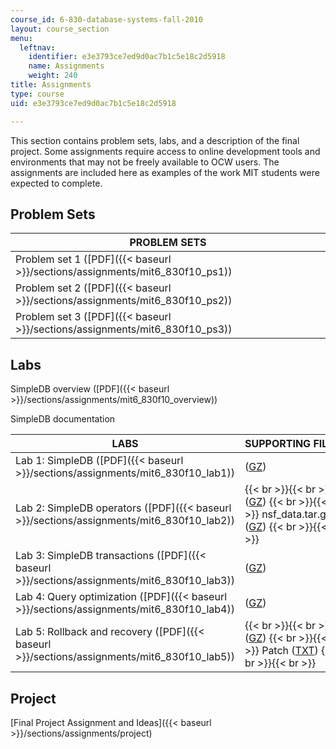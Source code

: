 ```yaml
---
course_id: 6-830-database-systems-fall-2010
layout: course_section
menu:
  leftnav:
    identifier: e3e3793ce7ed9d0ac7b1c5e18c2d5918
    name: Assignments
    weight: 240
title: Assignments
type: course
uid: e3e3793ce7ed9d0ac7b1c5e18c2d5918

---
```


This section contains problem sets, labs, and a description of the final project. Some assignments require access to online development tools and environments that may not be freely available to OCW users. The assignments are included here as examples of the work MIT students were expected to complete.

Problem Sets
------------

| PROBLEM SETS |
| --- |
| Problem set 1 ([PDF]({{< baseurl >}}/sections/assignments/mit6_830f10_ps1)) |
| Problem set 2 ([PDF]({{< baseurl >}}/sections/assignments/mit6_830f10_ps2)) |
| Problem set 3 ([PDF]({{< baseurl >}}/sections/assignments/mit6_830f10_ps3)) 

Labs
----

SimpleDB overview ([PDF]({{< baseurl >}}/sections/assignments/mit6_830f10_overview))

SimpleDB documentation

| LABS | SUPPORTING FILES |
| --- | --- |
| Lab 1: SimpleDB ([PDF]({{< baseurl >}}/sections/assignments/mit6_830f10_lab1)) | ([GZ](/coursemedia/6-830-database-systems-fall-2010/7d9dc86ab8b3f2bd03d6c41a4e9ae5b4_lab1.tar.gz)) |
| Lab 2: SimpleDB operators ([PDF]({{< baseurl >}}/sections/assignments/mit6_830f10_lab2)) |  {{< br >}}{{< br >}} ([GZ](/coursemedia/6-830-database-systems-fall-2010/9d741e331f4e9455417b5c0fd3609d90_lab2_supp.tar.gz)) {{< br >}}{{< br >}} nsf\_data.tar.gz ([GZ](/coursemedia/6-830-database-systems-fall-2010/a91bf495b6afc5823d06abd5f282f5f0_nsf_data.tar.gz)) {{< br >}}{{< br >}}  |
| Lab 3: SimpleDB transactions ([PDF]({{< baseurl >}}/sections/assignments/mit6_830f10_lab3)) | ([GZ](/coursemedia/6-830-database-systems-fall-2010/80fdc445f92ca875b86238522f364f02_lab3_supp.tar.gz)) |
| Lab 4: Query optimization ([PDF]({{< baseurl >}}/sections/assignments/mit6_830f10_lab4)) | ([GZ](/coursemedia/6-830-database-systems-fall-2010/843428abcd34716fd6336557e01873f3_lab4_supp.tar.gz)) |
| Lab 5: Rollback and recovery ([PDF]({{< baseurl >}}/sections/assignments/mit6_830f10_lab5)) |  {{< br >}}{{< br >}} ([GZ](/coursemedia/6-830-database-systems-fall-2010/6b9dbb265ae7313432ca201c5d7a5a8e_lab5_supp.tar.gz)) {{< br >}}{{< br >}} Patch ([TXT](/courses/electrical-engineering-and-computer-science/6-830-database-systems-fall-2010/assignments/lab5_patch.txt)) {{< br >}}{{< br >}}  

Project
-------

[Final Project Assignment and Ideas]({{< baseurl >}}/sections/assignments/project)